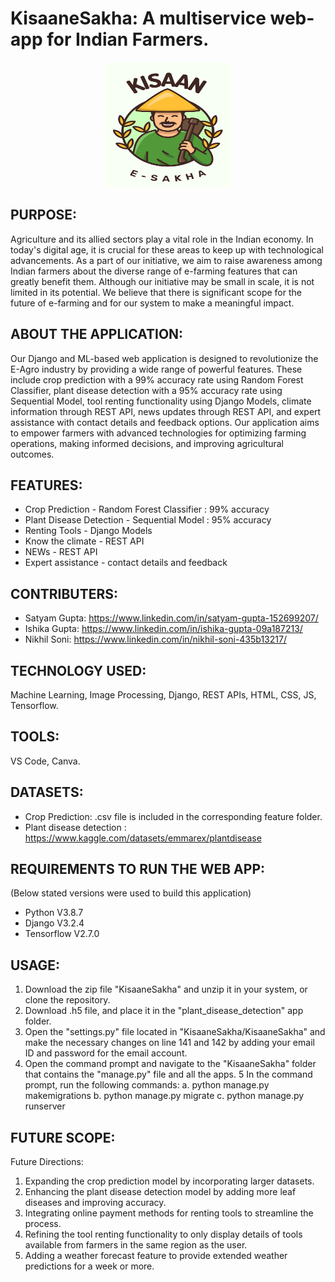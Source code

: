 # KisaaneSakha: A multiservice web-app for Indian Farmers. 

<center><img src="https://github.com/its-satyam/KisaaneSakha/blob/main/KisaaneSakha/authkv/static/images/farmers.jpg?raw=true" style="width:200px; height:200px "  /></center>


## PURPOSE:

Agriculture and its allied sectors play a vital role in the Indian economy. In today's digital age, it is crucial for these areas to keep up with technological advancements. As a part of our initiative, we aim to raise awareness among Indian farmers about the diverse range of e-farming features that can greatly benefit them. Although our initiative may be small in scale, it is not limited in its potential. We believe that there is significant scope for the future of e-farming and for our system to make a meaningful impact.

## ABOUT THE APPLICATION:

Our Django and ML-based web application is designed to revolutionize the E-Agro industry by providing a wide range of powerful features. These include crop prediction with a 99% accuracy rate using Random Forest Classifier, plant disease detection with a 95% accuracy rate using Sequential Model, tool renting functionality using Django Models, climate information through REST API, news updates through REST API, and expert assistance with contact details and feedback options. Our application aims to empower farmers with advanced technologies for optimizing farming operations, making informed decisions, and improving agricultural outcomes.

## FEATURES:

- Crop Prediction - Random Forest Classifier : 99% accuracy
- Plant Disease Detection - Sequential Model : 95% accuracy
- Renting Tools - Django Models
- Know the climate - REST API
- NEWs - REST API
- Expert assistance - contact details and feedback

## CONTRIBUTERS:

- Satyam Gupta: https://www.linkedin.com/in/satyam-gupta-152699207/
- Ishika Gupta: https://www.linkedin.com/in/ishika-gupta-09a187213/
- Nikhil Soni: https://www.linkedin.com/in/nikhil-soni-435b13217/

## TECHNOLOGY USED:

Machine Learning,
Image Processing,
Django, REST APIs,
HTML, CSS, JS,
Tensorflow.

## TOOLS:

VS Code,
Canva.

## DATASETS:

- Crop Prediction: .csv file is included in the corresponding feature folder.
- Plant disease detection : https://www.kaggle.com/datasets/emmarex/plantdisease

## REQUIREMENTS TO RUN THE WEB APP:

(Below stated versions were used to build this application)
- Python V3.8.7
- Django V3.2.4
- Tensorflow V2.7.0

## USAGE:

1. Download the zip file "KisaaneSakha" and unzip it in your system, or clone the repository.
2. Download .h5 file, and place it in the "plant_disease_detection" app folder.
3. Open the "settings.py" file located in "KisaaneSakha/KisaaneSakha" and make the necessary changes on line 141 and 142 by adding your email ID and password for the email account.
4. Open the command prompt and navigate to the "KisaaneSakha" folder that contains the "manage.py" file and all the apps.
5 In the command prompt, run the following commands:
  a. python manage.py makemigrations
  b. python manage.py migrate
  c. python manage.py runserver

## FUTURE SCOPE:

Future Directions:
1. Expanding the crop prediction model by incorporating larger datasets.
2. Enhancing the plant disease detection model by adding more leaf diseases and improving accuracy.
3. Integrating online payment methods for renting tools to streamline the process.
4. Refining the tool renting functionality to only display details of tools available from farmers in the same region as the user.
5. Adding a weather forecast feature to provide extended weather predictions for a week or more.

